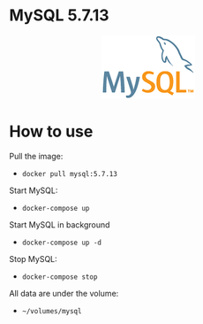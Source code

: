 # MySQL 5.7.13

<div align="center">
  <a href="https://hub.docker.com/_/mysql/">
    <img src="https://raw.githubusercontent.com/docker-library/docs/c408469abbac35ad1e4a50a6618836420eb9502e/mysql/logo.png">
  </a>
</div>

# How to use

Pull the image:
- `docker pull mysql:5.7.13`

Start MySQL:
- `docker-compose up`

Start MySQL in background
- `docker-compose up -d`

Stop MySQL:
- `docker-compose stop`

All data are under the volume:
- `~/volumes/mysql`
